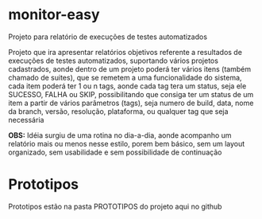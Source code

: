 # monitor-easy

Projeto para relatório de execuções de testes automatizados

Projeto que ira apresentar relatórios objetivos referente a resultados de execuções de testes automatizados, suportando vários projetos cadastrados, aonde dentro de um projeto poderá ter vários itens (também chamado de suites), que se remetem a uma funcionalidade do sistema, cada item poderá ter 1 ou n tags, aonde cada tag tera um status, seja ele SUCESSO, FALHA ou SKIP, possibilitando que consiga ter um status de um item a partir de vários parâmetros (tags), seja numero de build, data, nome da branch, versão, resolução, plataforma, ou qualquer tag que seja necessária

**OBS:** Idéia surgiu de uma rotina no dia-a-dia, aonde acompanho um relatório mais ou menos nesse estilo, porem bem básico, sem um layout organizado, sem usabilidade e sem possibilidade de continuação

# Prototipos

Prototipos estão na pasta PROTOTIPOS do projeto aqui no github
